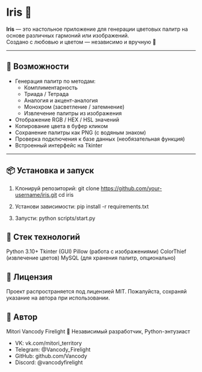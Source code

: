 # Iris 🎨

**Iris** — это настольное приложение для генерации цветовых палитр на основе различных гармоний или изображений.  
Создано с любовью и цветом — независимо и вручную 🐾

---

## 🚀 Возможности

- Генерация палитр по методам:
  - Комплиментарность
  - Триада / Тетрада
  - Аналогия и акцент-аналогия
  - Монохром (засветление / затемнение)
  - Извлечение палитры из изображения
- Отображение RGB / HEX / HSL значений
- Копирование цвета в буфер кликом
- Сохранение палитры как PNG (с водяным знаком)
- Проверка подключения к базе данных (необязательная функция)
- Встроенный интерфейс на Tkinter

---

## 📦 Установка и запуск

1. Клонируй репозиторий:
git clone https://github.com/your-username/iris.git
cd iris

2. Установи зависимости:
pip install -r requirements.txt

3. Запусти:
python scripts/start.py

## 🧠 Стек технологий
Python 3.10+
Tkinter (GUI)
Pillow (работа с изображениями)
ColorThief (извлечение цветов)
MySQL (для хранения палитр, опционально)

## 📝 Лицензия
Проект распространяется под лицензией MIT.
Пожалуйста, сохраняй указание на автора при использовании.

## 🤝 Автор
Mitori Vancody Firelight
🐾 Независимый разработчик, Python-энтузиаст

- VK: vk.com/mitori_territory
- Telegram: @Vancody_Firelight
- GitHub: github.com/Vancody
- Discord: @vancodyfirelight

